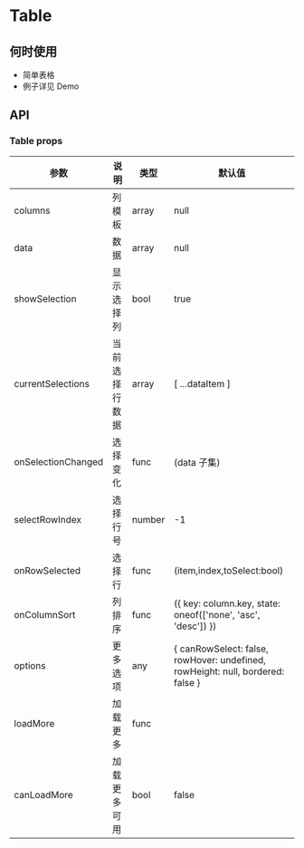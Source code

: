# Table

## 何时使用

- 简单表格
- 例子详见 Demo

## API

### Table props

| 参数               | 说明           | 类型   | 默认值                                                                         |
| ------------------ | -------------- | ------ | ------------------------------------------------------------------------------ |
| columns            | 列模板         | array  | null                                                                           |
| data               | 数据           | array  | null                                                                           |
| showSelection      | 显示选择列     | bool   | true                                                                           |
| currentSelections  | 当前选择行数据 | array  | [ ...dataItem ]                                                                |
| onSelectionChanged | 选择变化       | func   | (data 子集)                                                                    |
| selectRowIndex     | 选择行号       | number | -1                                                                             |
| onRowSelected      | 选择行         | func   | (item,index,toSelect:bool)                                                     |
| onColumnSort       | 列排序         | func   | ({ key: column.key, state: oneof(['none', 'asc', 'desc']) })                   |
| options            | 更多选项       | any    | { canRowSelect: false, rowHover: undefined, rowHeight: null, bordered: false } |
| loadMore           | 加载更多       | func   |                                                                                |
| canLoadMore        | 加载更多可用   | bool   | false                                                                          |
